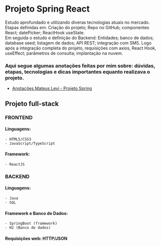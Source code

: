 # Projeto Spring React
<p> Estudo aprofundado e utilizando diveras tecnologias atuais no mercado. Etapas definidas em: Criação do projeto; Repo no GitHub; componentes React;
  datePicker; ReactHook useState.
  <br>
  Em seguida o estudo e definição do Backend: Entidades; banco de dados; database seed; listagem de dados; API REST; integração com SMS. Logo após a integração completa do projeto, requisições com axios, React Hook, useEffect; parâmetros de consulta; implantação na nuvem. 
</p>
  
### Aqui segue algumas anotações feitas por mim sobre: dúvidas, etapas, tecnologias e dicas importantes equanto realizava o projeto.

- <a href="https://drive.google.com/file/d/1KX-WPZ9_kYLt19KDdZNrfl5cPFsCriQN/view?usp=drivesdk">Anotações Mateus Levi - Projeto Spring</a> 

## Projeto full-stack

### FRONTEND
#### Linguagens: 
```
- HTML5/CSS3
- JavaScript/TypeScript
```

#### Framework: 
```
- ReactJS
```

### BACKEND
#### Linguagens:
```
- Java
- SQL
```
#### Framework e Banco de Dados:
```
- SpringBoot (framework)
- H2 (Banco de dados)
```
#### Requisições web: HTTP/JSON


